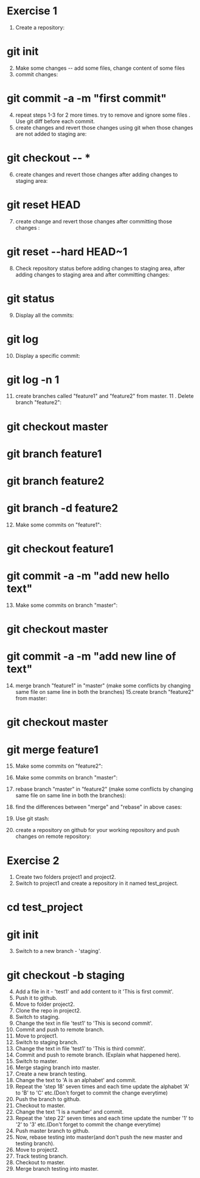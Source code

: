 # Exercise 1
1. Create a repository: 
# git init
2. Make some changes -- add some files, change content of some files
3. commit changes: 
# git commit -a -m "first commit"
4. repeat steps 1-3 for 2 more times. try to remove and ignore some files . Use git diff before each commit.
5. create changes and revert those changes using git when those changes are not added to staging are: 
# git checkout -- *
6. create changes and revert those changes after adding changes to staging area: 
# git reset HEAD
7. create change and revert those changes after committing those changes : 
# git reset --hard HEAD~1
8. Check repository status before adding changes to staging area, after adding changes to staging area and after committing changes: 
# git status
9. Display all the commits: 
# git log
10. Display a specific commit: 
# git log -n 1
11. create branches called "feature1" and "feature2" from master. 11 . Delete branch "feature2": 
# git checkout master
# git branch feature1
# git branch feature2
# git branch -d feature2
12. Make some commits on "feature1":
# git checkout feature1
# git commit -a -m "add new hello text"
13. Make some commits on branch "master":
# git checkout master
# git commit -a -m "add new line of text"
14. merge branch "feature1" in "master" (make some conflicts by changing same file on same line in both the branches) 15.create branch "feature2" from master:
# git checkout master
# git merge feature1
15. Make some commits on "feature2":

16. Make some commits on branch "master":
17. rebase branch "master" in "feature2" (make some conflicts by changing same file on same line in both the branches):
18. find the differences between "merge" and "rebase" in above cases:
19. Use git stash:
20. create a repository on github for your working repository and push changes on remote repository:

# Exercise 2
1. Create two folders project1 and project2.
2. Switch to project1 and create a repository in it named test_project.
# cd test_project
# git init
3. Switch to a new branch - 'staging'.
# git checkout -b staging
4. Add a file in it - 'test1' and add content to it 'This is first commit'.
5. Push it to github.
6. Move to folder project2.
7. Clone the repo in project2.
8. Switch to staging.
9. Change the text in file 'test1' to 'This is second commit'.
10. Commit and push to remote branch.
11. Move to project1.
12. Switch to staging branch.
13. Change the text in file 'test1' to 'This is third commit'.
14. Commit and push to remote branch. (Explain what happened here).
15. Switch to master.
16. Merge staging branch into master.
17. Create a new branch testing.
18. Change the text to 'A is an alphabet' and commit.
19. Repeat the 'step 18' seven times and each time update the alphabet 'A' to 'B' to 'C' etc.(Don't forget to commit the change everytime)
20. Push the branch to github.
21. Checkout to master.
22. Change the text '1 is a number' and commit.
23. Repeat the 'step 22' seven times and each time update the number '1' to '2' to '3' etc.(Don't forget to commit the change everytime)
24. Push master branch to github.
25. Now, rebase testing into master(and don't push the new master and testing branch).
26. Move to project2.
27. Track testing branch.
28. Checkout to master.
29. Merge branch testing into master.